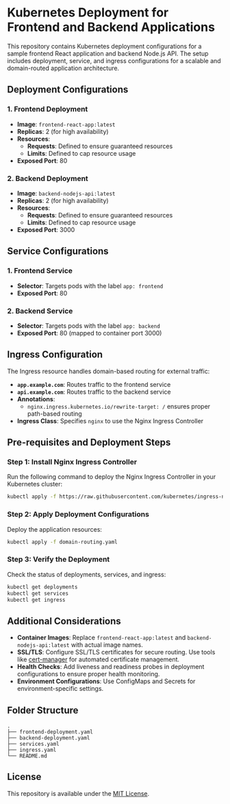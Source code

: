 # Kubernetes Deployment for Frontend and Backend Applications

This repository contains Kubernetes deployment configurations for a sample frontend React application and backend Node.js API. The setup includes deployment, service, and ingress configurations for a scalable and domain-routed application architecture.

## Deployment Configurations

### 1. Frontend Deployment
- **Image**: `frontend-react-app:latest`
- **Replicas**: 2 (for high availability)
- **Resources**:
  - **Requests**: Defined to ensure guaranteed resources
  - **Limits**: Defined to cap resource usage
- **Exposed Port**: 80

### 2. Backend Deployment
- **Image**: `backend-nodejs-api:latest`
- **Replicas**: 2 (for high availability)
- **Resources**:
  - **Requests**: Defined to ensure guaranteed resources
  - **Limits**: Defined to cap resource usage
- **Exposed Port**: 3000

## Service Configurations

### 1. Frontend Service
- **Selector**: Targets pods with the label `app: frontend`
- **Exposed Port**: 80

### 2. Backend Service
- **Selector**: Targets pods with the label `app: backend`
- **Exposed Port**: 80 (mapped to container port 3000)

## Ingress Configuration
The Ingress resource handles domain-based routing for external traffic:
- **`app.example.com`**: Routes traffic to the frontend service
- **`api.example.com`**: Routes traffic to the backend service
- **Annotations**:
  - `nginx.ingress.kubernetes.io/rewrite-target: /` ensures proper path-based routing
- **Ingress Class**: Specifies `nginx` to use the Nginx Ingress Controller

## Pre-requisites and Deployment Steps

### Step 1: Install Nginx Ingress Controller
Run the following command to deploy the Nginx Ingress Controller in your Kubernetes cluster:
```bash
kubectl apply -f https://raw.githubusercontent.com/kubernetes/ingress-nginx/controller-v1.1.1/deploy/static/provider/cloud/deploy.yaml
```

### Step 2: Apply Deployment Configurations
Deploy the application resources:
```bash
kubectl apply -f domain-routing.yaml
```

### Step 3: Verify the Deployment
Check the status of deployments, services, and ingress:
```bash
kubectl get deployments
kubectl get services
kubectl get ingress
```

## Additional Considerations
- **Container Images**: Replace `frontend-react-app:latest` and `backend-nodejs-api:latest` with actual image names.
- **SSL/TLS**: Configure SSL/TLS certificates for secure routing. Use tools like [cert-manager](https://cert-manager.io/) for automated certificate management.
- **Health Checks**: Add liveness and readiness probes in deployment configurations to ensure proper health monitoring.
- **Environment Configurations**: Use ConfigMaps and Secrets for environment-specific settings.

## Folder Structure
```
.
├── frontend-deployment.yaml
├── backend-deployment.yaml
├── services.yaml
├── ingress.yaml
└── README.md
```

## License
This repository is available under the [MIT License](LICENSE).